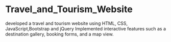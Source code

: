 # Travel_and_Tourism_Website
developed a travel and tourism website using HTML, CSS, JavaScript,Bootstrap and jQuery Implemented interactive features such as a destination gallery, booking forms, and a map view.
